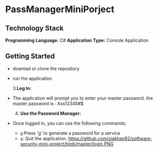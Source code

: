 # PassManagerMiniPorject
## Technology Stack

**Programming Language:** C#
**Application Type:** Console Application

 ## Getting Started
- downlad or clone the repository
- run the application

   3.**Log In:**
- The application will prompt you to enter your master password.   the master password is : Ass12345#$

   4. **Use the Password Manager:**
- Once logged in, you can use the following commands:
  - `g`:Press 'g' to generate a password for a service
  - `q`: Quit the application.
https://github.com/ziakhan82/software-security-mini-project/blob/master/login.PNG
